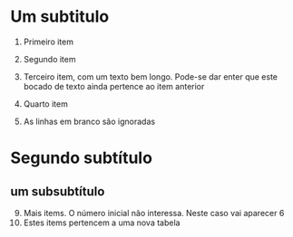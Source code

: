 # Um subtitulo

1. Primeiro item
2. Segundo item
3. Terceiro item, com um texto bem longo. Pode-se dar enter
     que este bocado de texto ainda pertence ao item anterior
4. Quarto item

5. As linhas em branco são ignoradas

# Segundo subtítulo

## um subsubtítulo

9. Mais items. O número inicial não interessa. Neste caso vai aparecer 6
10. Estes items pertencem a uma nova tabela
